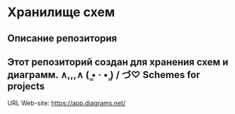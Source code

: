 # Хранилище схем
## Описание репозитория

Этот репозиторий создан для хранения схем и диаграмм. 
    ∧,,,∧
    (  ̳• · • ̳)
    /    づ♡ Schemes for projects
---
URL Web-site: https://app.diagrams.net/
